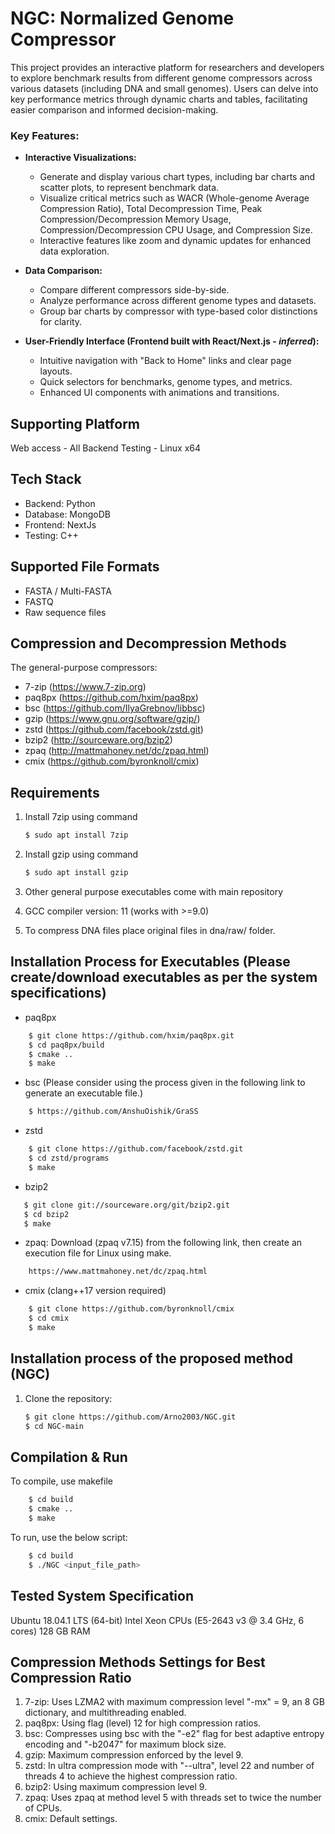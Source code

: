#  NGC: Normalized Genome Compressor
This project provides an interactive platform for researchers and developers to explore benchmark results from different genome compressors across various datasets (including DNA and small genomes). Users can delve into key performance metrics through dynamic charts and tables, facilitating easier comparison and informed decision-making.

### Key Features:

* **Interactive Visualizations:**
    * Generate and display various chart types, including bar charts and scatter plots, to represent benchmark data.
    * Visualize critical metrics such as WACR (Whole-genome Average Compression Ratio), Total Decompression Time, Peak Compression/Decompression Memory Usage, Compression/Decompression CPU Usage, and Compression Size.
    * Interactive features like zoom and dynamic updates for enhanced data exploration.

* **Data Comparison:**
    * Compare different compressors side-by-side.
    * Analyze performance across different genome types and datasets.
    * Group bar charts by compressor with type-based color distinctions for clarity.

* **User-Friendly Interface (Frontend built with React/Next.js - *inferred*):**
    * Intuitive navigation with "Back to Home" links and clear page layouts.
    * Quick selectors for benchmarks, genome types, and metrics.
    * Enhanced UI components with animations and transitions.



## Supporting Platform

Web access - All
Backend Testing - Linux x64

## Tech Stack

- Backend: Python
- Database: MongoDB
- Frontend: NextJs
- Testing: C++


## Supported File Formats

- FASTA / Multi-FASTA
- FASTQ
- Raw sequence files

## Compression and Decompression Methods

The general-purpose compressors:

- 7-zip (https://www.7-zip.org)
- paq8px (https://github.com/hxim/paq8px)
- bsc (https://github.com/IlyaGrebnov/libbsc)
- gzip (https://www.gnu.org/software/gzip/)
- zstd (https://github.com/facebook/zstd.git)
- bzip2 (http://sourceware.org/bzip2)
- zpaq (http://mattmahoney.net/dc/zpaq.html)
- cmix (https://github.com/byronknoll/cmix)

## Requirements
1. Install 7zip using command
    ```sh
    $ sudo apt install 7zip
    ```
2. Install gzip using command
    ```sh
    $ sudo apt install gzip
    ```
3. Other general purpose executables come with main repository

4. GCC compiler version: 11 (works with >=9.0)

5. To compress DNA files place original files in dna/raw/ folder.

## Installation Process for Executables (Please create/download executables as per the system specifications)

- paq8px
```sh
    $ git clone https://github.com/hxim/paq8px.git
    $ cd paq8px/build
    $ cmake ..
    $ make
```
- bsc (Please consider using the process given in the following link to generate an executable file.)
```sh
    $ https://github.com/AnshuOishik/GraSS
```

- zstd
```sh
    $ git clone https://github.com/facebook/zstd.git
    $ cd zstd/programs
    $ make
```
- bzip2
```sh
   $ git clone git://sourceware.org/git/bzip2.git
   $ cd bzip2
   $ make
```
- zpaq: Download (zpaq v7.15) from the following link, then create an execution file for Linux using make.
```sh
    https://www.mattmahoney.net/dc/zpaq.html
```
- cmix (clang++17 version required)
```sh
    $ git clone https://github.com/byronknoll/cmix
    $ cd cmix
    $ make
```
  
## Installation process of the proposed method (NGC)

1. Clone the repository:
    ```sh
   $ git clone https://github.com/Arno2003/NGC.git
   $ cd NGC-main
    ```

## Compilation & Run

To compile, use makefile

```sh
    $ cd build
    $ cmake ..
    $ make
```

To run, use the below script:

```sh
    $ cd build
    $ ./NGC <input_file_path>
```

    
## Tested System Specification

Ubuntu 18.04.1 LTS (64-bit) Intel Xeon CPUs (E5-2643 v3 @ 3.4 GHz, 6 cores) 128 GB RAM 

## Compression Methods Settings for Best Compression Ratio
1. 7-zip: Uses LZMA2 with maximum compression level "-mx" = 9, an 8 GB dictionary, and multithreading enabled.
2. paq8px: Using flag (level) 12 for high compression ratios.
3. bsc: Compresses using bsc with the "-e2" flag for best adaptive entropy encoding and "-b2047" for maximum block size.
4. gzip: Maximum compression enforced by the level 9.
5. zstd: In ultra compression mode with "--ultra", level 22 and number of threads 4 to achieve the highest compression ratio.
6. bzip2: Using maximum compression level 9.
7. zpaq: Uses zpaq at method level 5 with threads set to twice the number of CPUs.
8. cmix: Default settings.